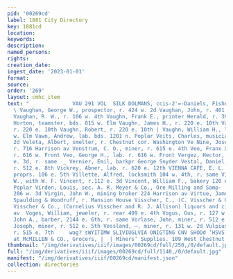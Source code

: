 ```yaml
---
pid: '00269cd'
label: 1881 City Directory
key: 1881cd
location: 
keywords: 
description: 
named_persons: 
rights: 
creation_date: 
ingest_date: '2023-01-01'
format: 
source: 
order: '269'
layout: cmhc_item
text: "              VAU 291 VOL  SILK DOLMANS, ccis-2'=-Daniels, Fisher & Go.’s.
  \ Vaughan, George W., prospector, r. 424 w. 2d Vaughan, John, r. 401 Harrison av
  Vaughan, R. W., r. 106 w. 4th Vaughn, Frank E., printer Herald, r. 399 e. 4th Vaughn,
  Horton, teamster, bds. 815 w. Elm Vaughn, James H., r. 220 e. 10th Vaughn, Maurice,
  r. 220 e. 10th Vaughn, Robert, r. 220 e. 10th | Vaughn, William H., lab. bds. 815
  w. Elm Vawn, Andrew, lab. bds. 1201 n. Poplar Veits, Charles, musician, r. 104 w.
  2d Veleta, Albert, smelter, r. Chestnut cor. Washington Ve Nine, Joseph, mining,
  r. 716 Harrison av Venstrum, C. O., miner, r. 615 e. 4th Veo, Franx X., teamster,
  r. 616 w. Front Veo, George H., lab. r. 616 w. Front Vergez, Hector, grocer 230
  e. 3d, r. same  _ Vernier, Emil, barkpr George Snyder Vestal, Daniel, teamster,
  r. 512 e. 8th Vickrey, Abner, lab. r. 620 e. 12th VIENNA CAFE, E. L. Betts & Co.
  proprs. 106 e. 5th Villette, Alfred, locksmith 104 w. 4th, r. same Vincent, Thomas
  W., with W. F. Vincent, r.112 e. 3d Vincent, William F., bakery 120 e. 3d, r. 4094
  Poplar Virden, Louis, sec. A. R. Meyer & Co., Ore Milling and Samp-  ling Co., r.
  206 w. 3d Virgin, John W., mining broker 224 Harrison av Virtue, James S., clk.
  Spaulding & Woodruff, r. Mansion House Visscher, C., (C. Visscher & Co.) r. Denver
  Visscher & Co., (Cornelius Visscher and R. J. Allison) liquors and cigars 212 Harrison
  av  Voges, William, jeweler, r. rear 409 e. 4th Vogus, Gus, r. 127 w. 2d Volkert,
  John A., barber, 2144 e. 6th, r. same Vorlase, John, miner, r. 512 e. 5th Vorlase,
  Joseph, miner, r. 512 e. 5th Vossland, —, miner, r. 131 w. 2d Vulpius, Herman, engineer,
  r. 515 e. 7th     wag? sWYITIMW SLIVIUGLVIA ONIGTING CNV SHOOd ‘HSVS  A Full Line
  at McMILLEN & CO., Grocers, |  | Miners’ Supplies. 109 West Chestnut Street. 35 "
thumbnail: "/img/derivatives/iiif/images/00269cd/full/250,/0/default.jpg"
full: "/img/derivatives/iiif/images/00269cd/full/1140,/0/default.jpg"
manifest: "/img/derivatives/iiif/00269cd/manifest.json"
collection: directories
---
```

